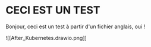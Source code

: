 # CECI EST UN TEST
Bonjour, ceci est un test à partir d'un fichier anglais, oui !

![[After_Kubernetes.drawio.png]]
